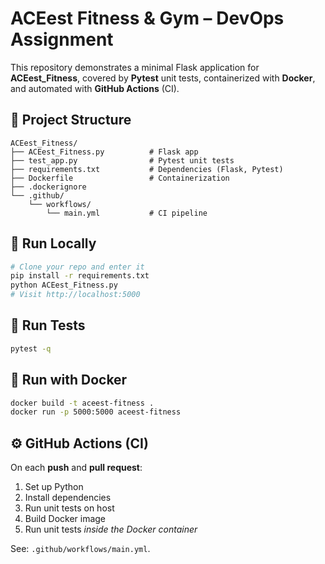# ACEest Fitness & Gym – DevOps Assignment

This repository demonstrates a minimal Flask application for **ACEest_Fitness**, covered by **Pytest** unit tests, containerized with **Docker**, and automated with **GitHub Actions** (CI).

## 📂 Project Structure
```
ACEest_Fitness/
├── ACEest_Fitness.py          # Flask app
├── test_app.py                # Pytest unit tests
├── requirements.txt           # Dependencies (Flask, Pytest)
├── Dockerfile                 # Containerization
├── .dockerignore
└── .github/
    └── workflows/
        └── main.yml           # CI pipeline
```

## 🚀 Run Locally
```bash
# Clone your repo and enter it
pip install -r requirements.txt
python ACEest_Fitness.py
# Visit http://localhost:5000
```

## 🧪 Run Tests
```bash
pytest -q
```

## 🐳 Run with Docker
```bash
docker build -t aceest-fitness .
docker run -p 5000:5000 aceest-fitness
```

## ⚙️ GitHub Actions (CI)
On each **push** and **pull request**:
1. Set up Python
2. Install dependencies
3. Run unit tests on host
4. Build Docker image
5. Run unit tests *inside the Docker container*

See: `.github/workflows/main.yml`.
